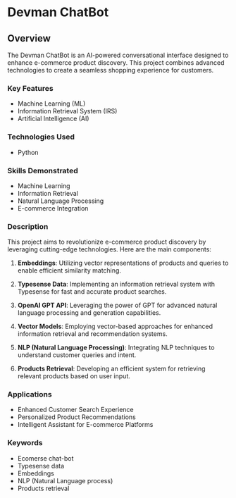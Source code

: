 # Devman ChatBot

## Overview

The Devman ChatBot is an AI-powered conversational interface designed to enhance e-commerce product discovery. This project combines advanced technologies to create a seamless shopping experience for customers.

### Key Features

- Machine Learning (ML)
- Information Retrieval System (IRS)
- Artificial Intelligence (AI)

### Technologies Used

- Python

### Skills Demonstrated

- Machine Learning
- Information Retrieval
- Natural Language Processing
- E-commerce Integration

### Description

This project aims to revolutionize e-commerce product discovery by leveraging cutting-edge technologies. Here are the main components:

1. **Embeddings**: Utilizing vector representations of products and queries to enable efficient similarity matching.

2. **Typesense Data**: Implementing an information retrieval system with Typesense for fast and accurate product searches.

3. **OpenAI GPT API**: Leveraging the power of GPT for advanced natural language processing and generation capabilities.

4. **Vector Models**: Employing vector-based approaches for enhanced information retrieval and recommendation systems.

5. **NLP (Natural Language Processing)**: Integrating NLP techniques to understand customer queries and intent.

6. **Products Retrieval**: Developing an efficient system for retrieving relevant products based on user input.

### Applications

- Enhanced Customer Search Experience
- Personalized Product Recommendations
- Intelligent Assistant for E-commerce Platforms

### Keywords

- Ecomerse chat-bot
- Typesense data
- Embeddings
- NLP (Natural Language process)
- Products retrieval
